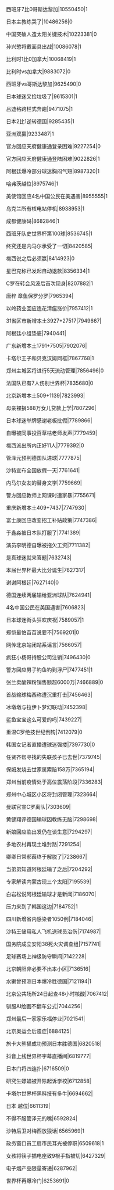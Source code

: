 西班牙7比0哥斯达黎加|10550450|1

日本主教练哭了|10486256|0

中国突破人造太阳关键技术|10223381|0

孙兴慜将戴面具出战|10086078|1

比利时1比0加拿大|10068419|1

比利时vs加拿大|9883072|0

西班牙vs哥斯达黎加|9625490|0

日本球迷又捡垃圾了|9615301|1

吕迪格跨栏式奔跑|9471075|1

日本2比1逆转德国|9285435|1

亚洲双赢|9233487|1

官方回应天府健康通登录困难|9227254|0

官方回应天府健康通登陆困难|9022826|1

阿根廷爆冷部分球迷胸闷气短|8987320|1

哈弗茨越位|8975746|1

美使馆回应4名中国公民在美遇害|8955555|1

乌克兰所有核电站停机|8938953|1

成都健康码|8682846|1

西班牙队史世界杯第100球|8536745|1

终究还是内马尔承受了一切|8420585|

梅西说之后必须赢|8414923|0

星巴克称已发起自动退款|8356334|1

C罗在转会风波后首次现身|8207882|1

唐梓 章鱼保罗分罗|7965394|

以岭药业回应连花清瘟涨价|7957412|1

31省区市新增本土3927+27517|7949667|

阿根廷小组垫底|7940441|

广东新增本土1791+7505|7902076|

卡塔尔王子和贝克汉姆同框|7867768|1

郑州主城区将进行5天流动管理|7856496|0

法国队已有7人伤别世界杯|7835680|0

北京新增本土509+1139|7823993|

母亲裸捐588万女儿贷款上学|7807296|

日本球迷举牌感谢老板批假|7789866|

自曝被同事投百草枯老师发声|7779459|

梅西派出所内正好11人|7779392|0

管泽元预判德国队进球|7777875|

沙特宣布全国放假一天|7761641|

内马尔女友的替身文学|7759669|

警方回应教师上网课时遭家暴|7755671|

重庆新增本土409+7437|7747930|

富士康回应改变招工补贴政策|7747386|

于鑫淼被日本队打服了|7741389|

演员李明德自曝被拖欠工资|7711382|

是真球迷就来答题|7632743|

本届世界杯最大比分诞生|7627317|

谢谢阿根廷|7627140|0

德国连续两届输给亚洲球队|7624941|

4名中国公民在美国遇害|7606823|

日本球迷街头狂欢庆祝|7589057|1

郑恺最怕苗苗说要不|7569201|0

网传北京站闭站系谣言|7566057|

疯狂小杨哥持股公司注销|7496430|0

警方回应男子钓鱼钓到浮尸|7477451|1

张兰卖酸辣粉销售额超6000万|7466889|0

首战输球梅西称遭沉重打击|7456463|

冰墩墩与拉伊卜梦幻联动|7452398|

鲨鱼宝宝这么可爱的吗|7439227|

重温C罗绝技世纪倒钩|7412079|0

韩国女记者直播遭球迷强搂|7397730|0

任贤齐帮寻找的失联孩子已去世|7379745|

保姆发烧去世家属索赔158万|7365194|

郑州当前疫情处于高位震荡阶段|7336283|

郑州中心城区小区将封闭管理|7323664|

曼联官宣C罗离队|7303609|

黄健翔评德国输球因教练无脑|7298698|

新娘回应临出发仍在谈生意|7294297|

多地农村再现土堆封路|7291254|

卿卿日常郝葭终于解脱了|7238667|

当弟弟知道阿根廷输了之后|7204292|

专家解读内蒙古现三个太阳|7195539|

白岩松说阿根廷输球才是新闻|7186070|

压力来到了韩国这边|7184752|1

四川新增省内感染者1050例|7184046|

沙特王储用私人飞机送球员治伤|7174987|

国务院成立安阳38死火灾调查组|7157741|

足球赛场上神级防守瞬间|7142228|

北京朝阳非必要不出本小区|7136516|

水獭曾预测日本爆冷胜德国|7121194|1

北京公共场所24日起查48小时核酸|7067412|

驯服AI绘画不翻车公式|7044256|

郑州最后一家家乐福停业|7021541|

北京奥运会后遗症|6884125|

旅卡大熊猫成功预测日本胜德国|6820518|

抖音上线世界杯字幕直播间|6819777|

日本门将四连扑|6716509|0

研究生嫖娼被开除起诉学校|6712858|

卡塔尔世界杯黑科技有多牛|6694662|

日本 越位|6611319|

不得不服管泽元的嘴|6592824|

沙特后卫对梅西放狠话|6565969|1

政务窗口员工扇市民耳光被停职|6509618|1

女孩将筷子插电座致9根手指被切|6427329|

电子烟产品限量寄递|6287962|

世界杯再爆冷门|6253691|0


